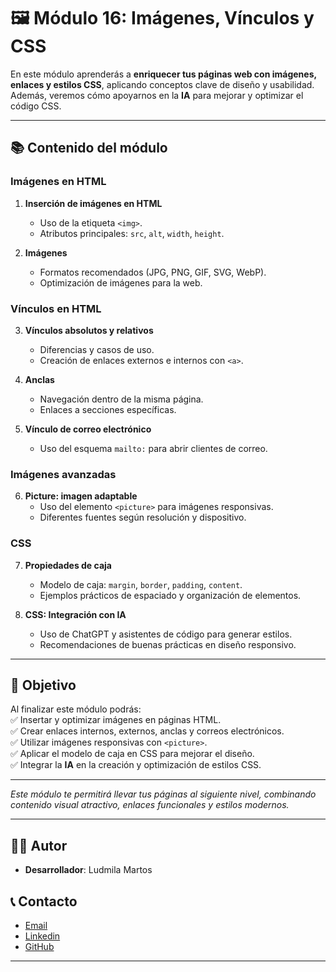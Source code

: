 # 🖼️ Módulo 16: Imágenes, Vínculos y CSS

En este módulo aprenderás a **enriquecer tus páginas web con imágenes, enlaces y estilos CSS**, aplicando conceptos clave de diseño y usabilidad. Además, veremos cómo apoyarnos en la **IA** para mejorar y optimizar el código CSS.

---

## 📚 Contenido del módulo

### Imágenes en HTML
1. **Inserción de imágenes en HTML**  
   - Uso de la etiqueta `<img>`.  
   - Atributos principales: `src`, `alt`, `width`, `height`.  

2. **Imágenes**  
   - Formatos recomendados (JPG, PNG, GIF, SVG, WebP).  
   - Optimización de imágenes para la web.  

### Vínculos en HTML
3. **Vínculos absolutos y relativos**  
   - Diferencias y casos de uso.  
   - Creación de enlaces externos e internos con `<a>`.  

4. **Anclas**  
   - Navegación dentro de la misma página.  
   - Enlaces a secciones específicas.  

5. **Vínculo de correo electrónico**  
   - Uso del esquema `mailto:` para abrir clientes de correo.  

### Imágenes avanzadas
6. **Picture: imagen adaptable**  
   - Uso del elemento `<picture>` para imágenes responsivas.  
   - Diferentes fuentes según resolución y dispositivo.  

### CSS
7. **Propiedades de caja**  
   - Modelo de caja: `margin`, `border`, `padding`, `content`.  
   - Ejemplos prácticos de espaciado y organización de elementos.  

8. **CSS: Integración con IA**  
   - Uso de ChatGPT y asistentes de código para generar estilos.  
   - Recomendaciones de buenas prácticas en diseño responsivo.  

---

## 🎯 Objetivo
Al finalizar este módulo podrás:  
✅ Insertar y optimizar imágenes en páginas HTML.  
✅ Crear enlaces internos, externos, anclas y correos electrónicos.  
✅ Utilizar imágenes responsivas con `<picture>`.  
✅ Aplicar el modelo de caja en CSS para mejorar el diseño.  
✅ Integrar la **IA** en la creación y optimización de estilos CSS.  

---

*Este módulo te permitirá llevar tus páginas al siguiente nivel, combinando contenido visual atractivo, enlaces funcionales y estilos modernos.*


---

## 👨‍💻 Autor

- **Desarrollador**: Ludmila Martos

## 📞 Contacto

-  [Email](ludmilamartos@gmail.com)
-  [Linkedin](https://www.linkedin.com/in/ludmimar89/)
- [GitHub](https://github.com/Ludmimar)

---
